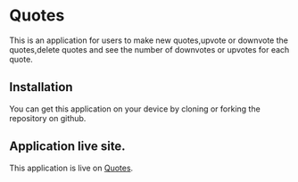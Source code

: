 # Quotes

This is an application for users to make new quotes,upvote or downvote the quotes,delete quotes and see the number of downvotes or upvotes for each quote.  


## Installation

You can get this application on your device by cloning or forking the repository on github.


## Application live site.

This application is live on [Quotes](https://jeffmusa.github.io/Quotes/).
